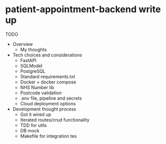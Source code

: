 # patient-appointment-backend write up

TODO
- Overview
  - My thoughts
- Tech choices and considerations
  - FastAPI
  - SQLModel
  - PostgreSQL
  - Standard requirements.txt
  - Docker + docker compose
  - NHS Number lib
  - Postcode validation
  - .env file, pipeline and secrets
  - Cloud deployment options
- Development thought process
  - Got it wired up
  - Iterated routes/crud functionality
  - TDD for utils
  - DB mock
  - Makefile for integration tes